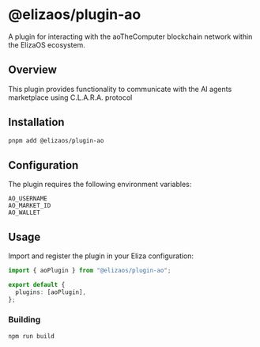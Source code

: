 # @elizaos/plugin-ao

A plugin for interacting with the aoTheComputer blockchain network within the ElizaOS ecosystem.

## Overview

This plugin provides functionality to communicate with the AI agents marketplace using C.L.A.R.A. protocol

## Installation

```bash
pnpm add @elizaos/plugin-ao
```

## Configuration

The plugin requires the following environment variables:

```env
AO_USERNAME
AO_MARKET_ID
AO_WALLET

```

## Usage

Import and register the plugin in your Eliza configuration:

```typescript
import { aoPlugin } from "@elizaos/plugin-ao";

export default {
  plugins: [aoPlugin],
};
```


### Building

```bash
npm run build
```

